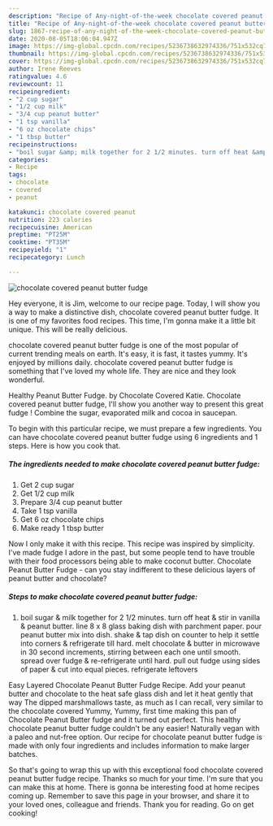 ```yaml
---
description: "Recipe of Any-night-of-the-week chocolate covered peanut butter fudge"
title: "Recipe of Any-night-of-the-week chocolate covered peanut butter fudge"
slug: 1867-recipe-of-any-night-of-the-week-chocolate-covered-peanut-butter-fudge
date: 2020-08-05T18:06:04.947Z
image: https://img-global.cpcdn.com/recipes/5236738632974336/751x532cq70/chocolate-covered-peanut-butter-fudge-recipe-main-photo.jpg
thumbnail: https://img-global.cpcdn.com/recipes/5236738632974336/751x532cq70/chocolate-covered-peanut-butter-fudge-recipe-main-photo.jpg
cover: https://img-global.cpcdn.com/recipes/5236738632974336/751x532cq70/chocolate-covered-peanut-butter-fudge-recipe-main-photo.jpg
author: Irene Reeves
ratingvalue: 4.6
reviewcount: 11
recipeingredient:
- "2 cup sugar"
- "1/2 cup milk"
- "3/4 cup peanut butter"
- "1 tsp vanilla"
- "6 oz chocolate chips"
- "1 tbsp butter"
recipeinstructions:
- "boil sugar &amp; milk together for 2 1/2 minutes. turn off heat &amp; stir in vanilla &amp; peanut butter. line 8 x 8 glass baking dish with parchment paper. pour peanut butter mix into dish. shake &amp; tap dish on counter to help it settle into corners &amp; refrigerate till hard. melt chocolate &amp; butter in microwave in 30 second increments, stirring between each one until smooth. spread over fudge &amp; re-refrigerate until hard. pull out fudge using sides of paper &amp; cut into equal pieces. refrigerate leftovers"
categories:
- Recipe
tags:
- chocolate
- covered
- peanut

katakunci: chocolate covered peanut 
nutrition: 223 calories
recipecuisine: American
preptime: "PT25M"
cooktime: "PT35M"
recipeyield: "1"
recipecategory: Lunch

---
```



![chocolate covered peanut butter fudge](https://img-global.cpcdn.com/recipes/5236738632974336/751x532cq70/chocolate-covered-peanut-butter-fudge-recipe-main-photo.jpg)

Hey everyone, it is Jim, welcome to our recipe page. Today, I will show you a way to make a distinctive dish, chocolate covered peanut butter fudge. It is one of my favorites food recipes. This time, I'm gonna make it a little bit unique. This will be really delicious.

chocolate covered peanut butter fudge is one of the most popular of current trending meals on earth. It's easy, it is fast, it tastes yummy. It's enjoyed by millions daily. chocolate covered peanut butter fudge is something that I've loved my whole life. They are nice and they look wonderful.

Healthy Peanut Butter Fudge. by Chocolate Covered Katie. Chocolate covered peanut butter fudge, I&#39;ll show you another way to present this great fudge ! Combine the sugar, evaporated milk and cocoa in saucepan.


To begin with this particular recipe, we must prepare a few ingredients. You can have chocolate covered peanut butter fudge using 6 ingredients and 1 steps. Here is how you cook that.

<!--inarticleads1-->

##### The ingredients needed to make chocolate covered peanut butter fudge:

1. Get 2 cup sugar
1. Get 1/2 cup milk
1. Prepare 3/4 cup peanut butter
1. Take 1 tsp vanilla
1. Get 6 oz chocolate chips
1. Make ready 1 tbsp butter


Now I only make it with this recipe. This recipe was inspired by simplicity. I&#39;ve made fudge I adore in the past, but some people tend to have trouble with their food processors being able to make coconut butter. Chocolate Peanut Butter Fudge - can you stay indifferent to these delicious layers of peanut butter and chocolate? 

<!--inarticleads2-->

##### Steps to make chocolate covered peanut butter fudge:

1. boil sugar &amp; milk together for 2 1/2 minutes. turn off heat &amp; stir in vanilla &amp; peanut butter. line 8 x 8 glass baking dish with parchment paper. pour peanut butter mix into dish. shake &amp; tap dish on counter to help it settle into corners &amp; refrigerate till hard. melt chocolate &amp; butter in microwave in 30 second increments, stirring between each one until smooth. spread over fudge &amp; re-refrigerate until hard. pull out fudge using sides of paper &amp; cut into equal pieces. refrigerate leftovers


Easy Layered Chocolate Peanut Butter Fudge Recipe. Add your peanut butter and chocolate to the heat safe glass dish and let it heat gently that way The dipped marshmallows taste, as much as I can recall, very similar to the chocolate covered Yummy, Yummy, first time making this pan of Chocolate Peanut Butter fudge and it turned out perfect. This healthy chocolate peanut butter fudge couldn&#39;t be any easier! Naturally vegan with a paleo and nut-free option. Our recipe for chocolate peanut butter fudge is made with only four ingredients and includes information to make larger batches. 

So that's going to wrap this up with this exceptional food chocolate covered peanut butter fudge recipe. Thanks so much for your time. I'm sure that you can make this at home. There is gonna be interesting food at home recipes coming up. Remember to save this page in your browser, and share it to your loved ones, colleague and friends. Thank you for reading. Go on get cooking!
